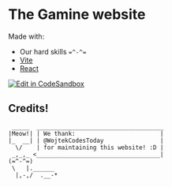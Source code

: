 # The Gamine website

Made with:
* Our hard skills `=^-^=`
* [Vite](https://vitejs.dev)
* [React](https://react.dev)

[![Edit in CodeSandbox](https://assets.codesandbox.io/github/button-edit-blue.svg)](https://codesandbox.io/p/github/codesandbox/codesandbox-template-vite-react/main)

##  Credits!
```
 _____  ____________________________________
|Meow!| | We thank:                        |
|_  __| | @WojtekCodesToday                |
  \/    | for maintaining this website! :D |
 _,_,_ <___________________________________|
(=^-^=)
 \   |.______
  |,-,/  .__-*
            
```